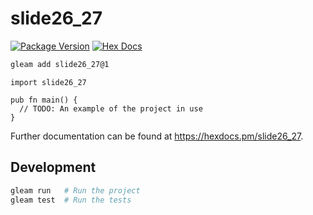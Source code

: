 # slide26_27

[![Package Version](https://img.shields.io/hexpm/v/slide26_27)](https://hex.pm/packages/slide26_27)
[![Hex Docs](https://img.shields.io/badge/hex-docs-ffaff3)](https://hexdocs.pm/slide26_27/)

```sh
gleam add slide26_27@1
```
```gleam
import slide26_27

pub fn main() {
  // TODO: An example of the project in use
}
```

Further documentation can be found at <https://hexdocs.pm/slide26_27>.

## Development

```sh
gleam run   # Run the project
gleam test  # Run the tests
```
